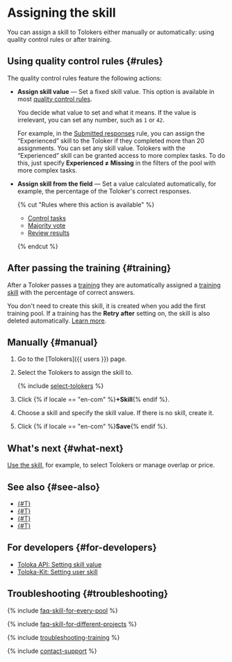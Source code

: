 # Assigning the skill

You can assign a skill to Tolokers either manually or automatically: using quality control rules or after training.

## Using quality control rules {#rules}

The quality control rules feature the following actions:

- **Assign skill value** — Set a fixed skill value. This option is available in most [quality control rules](control.md).

    You decide what value to set and what it means. If the value is irrelevant, you can set any number, such as `1` or `42`.

    For example, in the [Submitted responses](submitted-answers.md) rule, you can assign the “Experienced” skill to the Toloker if they completed more than 20 assignments. You can set any skill value. Tolokers with the “Experienced” skill can be granted access to more complex tasks. To do this, just specify **Experienced ≠ Missing** in the filters of the pool with more complex tasks.

- **Assign skill from the field** — Set a value calculated automatically, for example, the percentage of the Toloker's correct responses.

    {% cut "Rules where this action is available" %}

    - [Control tasks](goldenset.md)
    - [Majority vote](mvote.md)
    - [Review results](reviewing-assignments.md)

    {% endcut %}

## After passing the training {#training}

After a Toloker passes a [training](../../glossary.md#training-pool) they are automatically assigned a [training skill](../../glossary.md#training-skill) with the percentage of correct answers.

You don't need to create this skill, it is created when you add the first training pool. If a training has the **Retry after** setting on, the skill is also deleted automatically. [Learn more](train.md).

## Manually {#manual}

1. Go to the [Tolokers]({{ users }}) page.

1. Select the Tolokers to assign the skill to.

   {% include [select-tolokers](../_includes/select-tolokers.md) %}

1. Click {% if locale == "en-com" %}**+Skill**{% endif %}.

1. Choose a skill and specify the skill value. If there is no skill, create it.

1. Click {% if locale == "en-com" %}**Save**{% endif %}.

## What's next {#what-next}

[Use the skill](nav-use.md), for example, to select Tolokers or manage overlap or price.

## See also {#see-also}

- [{#T}](nav-create.md)
- [{#T}](nav-edit.md)
- [{#T}](nav-delete.md)
- [{#T}](filters.md)

## For developers {#for-developers}

- [Toloka API: Setting skill value](../../api/concepts/set-skill.md)
- [Toloka-Kit: Setting user skill](../../toloka-kit/reference/toloka.client.TolokaClient.set_user_skill.md)

## Troubleshooting {#troubleshooting}

{% include [faq-skill-for-every-pool](../_includes/faq/pool-setup/skill-for-every-pool.md) %}

{% include [faq-skill-for-different-projects](../_includes/faq/pool-setup/skill-for-different-projects.md) %}

{% include [troubleshooting-training](../_includes/troubleshooting/users/training.md) %}

{% include [contact-support](../_includes/contact-support.md) %}